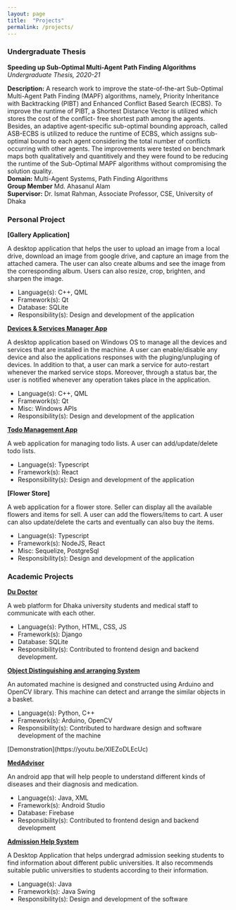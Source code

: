 ```yaml
---
layout: page
title:  "Projects"
permalink: /projects/
---
```

<h3> Undergraduate Thesis </h3>

**Speeding up Sub-Optimal Multi-Agent Path Finding Algorithms**  
*Undergraduate Thesis, 2020-21*

**Description:** A research work to improve the state-of-the-art Sub-Optimal Multi-Agent Path Finding (MAPF) algorithms, namely, Priority
Inheritance with Backtracking (PIBT) and Enhanced Conflict Based Search (ECBS). To improve the runtime of PIBT, a Shortest Distance Vector is utilized which stores the cost of the conflict-
free shortest path among the agents. Besides, an adaptive agent-specific sub-optimal bounding approach, called ASB-ECBS is utilized to reduce the runtime
of ECBS, which assigns sub-optimal bound to each agent considering the total number of conflicts occurring
with other agents. The improvements were tested on benchmark maps both qualitatively and quantitively and they were found to
be reducing the runtime of the Sub-Optimal MAPF algorithms without compromising the solution quality.  
**Domain:** Multi-Agent Systems, Path Finding Algorithms  
**Group Member** Md. Ahasanul Alam <br>
**Supervisor:** Dr. Ismat Rahman, Associate Professor, CSE, University of Dhaka  


<h3> Personal Project </h3>

**[Gallery Application]**  

A desktop application that helps the user to upload an image from a local drive, download an image from google drive, and capture an image from the attached camera. The user can also create albums and see the image from the corresponding album. Users can also resize, crop, brighten, and sharpen the image.
<ul>
    <li>Language(s): C++, QML </li>
    <li>Framework(s): Qt</li>
    <li>Database: SQLite</li>
    <li>Responsibility(s): Design and development of the application</li>
</ul>

**[Devices & Services Manager App](https://shorturl.at/pSYZ6)**  

A desktop application based on Windows OS to manage all the devices and services that are installed in the machine. A user can enable/disable any device and also the applications responses with the pluging/unpluging of devices. In addition to that, a user can mark a service for auto-restart whenever the marked service stops.
Moreover, through a status bar, the user is notified whenever any operation takes place in the application. 
<ul>
    <li>Language(s): C++, QML </li>
    <li>Framework(s): Qt</li>
    <li>Misc: Windows APIs</li>
    <li>Responsibility(s): Design and development of the application</li>
</ul>

**[Todo Management App](https://github.com/MustafizSaadi/Todo-Management)**  

A web application for managing todo lists. A user can add/update/delete todo lists.
<ul>
    <li>Language(s): Typescript </li>
    <li>Framework(s): React</li>
    <li>Responsibility(s): Design and development of the application</li>
</ul>

**[Flower Store]**  

A web application for a flower store. Seller can display all the available flowers and items for sell. A user can add the flowers/items to cart. A user can also update/delete the carts and eventually can also buy the items.
<ul>
    <li>Language(s): Typescript </li>
    <li>Framework(s): NodeJS, React</li>
    <li>Misc: Sequelize, PostgreSql</li>
    <li>Responsibility(s): Design and development of the application</li>
</ul>

<h3> Academic Projects </h3>

**[Du Doctor](https://github.com/tishat-ahasan/DU-Doctor)**  

A web platform for Dhaka university students and medical staff to communicate with each other.
<ul>
    <li>Language(s): Python, HTML, CSS, JS </li>
    <li>Framework(s): Django</li>
    <li>Database: SQLite</li>
    <li>Responsibility(s): Contributed to frontend design and backend development.</li>
</ul>

**[Object Distinguishing and arranging System](https://github.com/tishat-ahasan/10_22_microcontroller_project)**  

An automated machine is designed and constructed using Arduino and OpenCV library. This machine can detect and arrange the similar objects in a basket.
<ul>
    <li>Language(s): Python, C++ </li>
    <li>Framework(s): Arduino, OpenCV</li>
    <li>Responsibility(s): Contributed to hardware design and software development of the machine</li>
</ul>
[Demonstration](https://youtu.be/XIEZoDLEcUc)

**[MedAdvisor](https://github.com/MustafizSaadi/MedAdvisor4)**  

An android app that will help people to understand different kinds of diseases and their diagnosis and medication.
<ul>
    <li>Language(s): Java, XML </li>
    <li>Framework(s): Android Studio</li>
    <li>Database: Firebase</li>
    <li>Responsibility(s): Contributed to frontend design and backend development</li>
</ul>


**[Admission Help System](https://github.com/defender01/admissionHelpSystem)**  

A Desktop Application that helps undergrad admission seeking students to find information about different public universities. It also recommends suitable public universities to students according to their information.
<ul>
    <li>Language(s): Java </li>
    <li>Framework(s): Java Swing</li>
    <li>Responsibility(s): Design and development of the software</li>
</ul>

